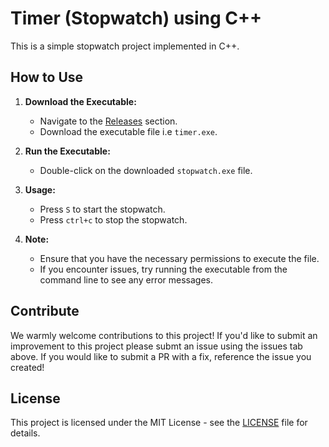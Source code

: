 # Timer (Stopwatch) using C++

This is a simple stopwatch project implemented in C++.

## How to Use

1. **Download the Executable:**
   - Navigate to the [Releases](https://github.com/ankitkumar55/Timer-Stopwatch/releases) section.
   - Download the executable file i.e `timer.exe`.

2. **Run the Executable:**
   - Double-click on the downloaded `stopwatch.exe` file.

3. **Usage:**
   - Press `S` to start the stopwatch.
   - Press `ctrl+c` to stop the stopwatch.

4. **Note:**
   - Ensure that you have the necessary permissions to execute the file.
   - If you encounter issues, try running the executable from the command line to see any error messages.

## Contribute

We warmly welcome contributions to this project! If you'd like to submit an improvement to this project please submt an issue using the issues tab above. If you would like to submit a PR with a fix, reference the issue you created!

## License

This project is licensed under the MIT License - see the [LICENSE](LICENSE) file for details.
